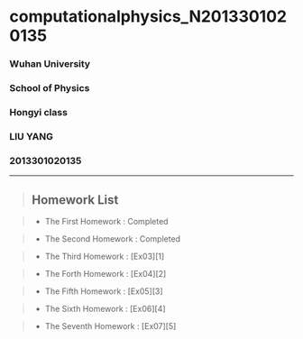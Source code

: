 # computationalphysics_N2013301020135
###  Wuhan University
###  School of Physics
###  Hongyi class
###  LIU YANG
###  2013301020135

---

> ## Homework List

> - The First Homework
: Completed

> - The Second Homework
: Completed

> - The Third Homework
: [Ex03][1]

> - The Forth Homework
: [Ex04][2]

> - The Fifth Homework
: [Ex05][3]

> - The Sixth Homework
: [Ex06][4]

> - The Seventh Homework
: [Ex07][5]


  


